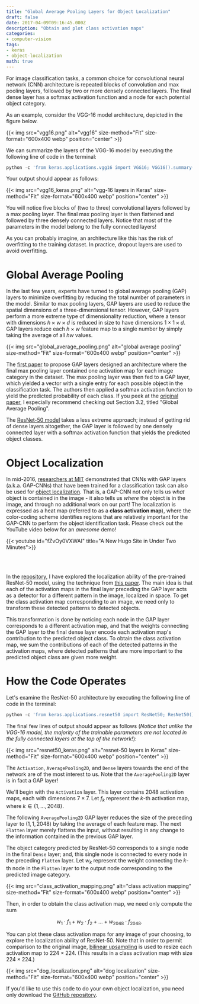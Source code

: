 ```yaml
---
title: "Global Average Pooling Layers for Object Localization"
draft: false
date: 2017-04-09T09:16:45.000Z
description: "Obtain and plot class activation maps"
categories:
- computer-vision
tags:
- keras
- object-localization
math: true
---
```


For image classification tasks, a common choice for convolutional neural network (CNN) architecture is repeated blocks of convolution and max pooling layers, followed by two or more densely connected layers.  The final dense layer has a softmax activation function and a node for each potential object category.  

As an example, consider the VGG-16 model architecture, depicted in the figure below.

{{< img src="vgg16.png" alt="vgg16" size-method="Fit" size-format="600x400 webp" position="center" >}}

We can summarize the layers of the VGG-16 model by executing the following line of code in the terminal:

```python
python -c 'from keras.applications.vgg16 import VGG16; VGG16().summary()'
```

Your output should appear as follows:

{{< img src="vgg16_keras.png" alt="vgg-16 layers in Keras" size-method="Fit" size-format="600x400 webp" position="center" >}}

You will notice five blocks of (two to three) convolutional layers followed by a max pooling layer.  The final max pooling layer is then flattened and followed by three densely connected layers.  Notice that most of the parameters in the model belong to the fully connected layers!

As you can probably imagine, an architecture like this has the risk of overfitting to the training dataset.  In practice, dropout layers are used to avoid overfitting.

# Global Average Pooling

In the last few years, experts have turned to global average pooling (GAP) layers to minimize overfitting by reducing the total number of parameters in the model.  Similar to max pooling layers, GAP layers are used to reduce the spatial dimensions of a three-dimensional tensor.  However, GAP layers perform a more extreme type of dimensionality reduction, where a tensor with dimensions $h \times w \times d$ is reduced in size to have dimensions $1 \times 1 \times d$.  GAP layers reduce each $h \times w$ feature map to a single number by simply taking the average of all $hw$ values.

{{< img src="global_average_pooling.png" alt="global average pooling" size-method="Fit" size-format="600x400 webp" position="center" >}}

The [first paper](https://arxiv.org/pdf/1312.4400.pdf) to propose GAP layers designed an architecture where the final max pooling layer contained one activation map for each image category in the dataset.  The max pooling layer was then fed to a GAP layer, which yielded a vector with a single entry for each possible object in the classification task.  The authors then applied a softmax activation function to yield the predicted probability of each class.  If you peek at the [original paper](https://arxiv.org/pdf/1312.4400.pdf), I especially recommend checking out Section 3.2, titled "Global Average Pooling".

The [ResNet-50 model](http://ethereon.github.io/netscope/#/gist/db945b393d40bfa26006) takes a less extreme approach; instead of getting rid of dense layers altogether, the GAP layer is followed by one densely connected layer with a softmax activation function that yields the predicted object classes.  

# Object Localization

In mid-2016, [researchers at MIT](http://cnnlocalization.csail.mit.edu/Zhou_Learning_Deep_Features_CVPR_2016_paper.pdf) demonstrated that CNNs with GAP layers (a.k.a. GAP-CNNs) that have been trained for a classification task can also be used for [object localization](https://www.youtube.com/watch?v=fZvOy0VXWAI).  That is, a GAP-CNN not only tells us *what* object is contained in the image - it also tells us *where* the object is in the image, and through no additional work on our part!  The localization is expressed as a heat map (referred to as a __class activation map__), where the color-coding scheme identifies regions that are relatively important for the GAP-CNN to perform the object identification task.  Please check out the YouTube video below for an _awesome_ demo!

{{< youtube id="fZvOy0VXWAI" title="A New Hugo Site in Under Two Minutes">}}

<br/><br/>

In the [repository](https://github.com/alexisbcook/ResNetCAM-keras), I have explored the localization ability of the pre-trained ResNet-50 model, using the technique from [this paper](http://cnnlocalization.csail.mit.edu/Zhou_Learning_Deep_Features_CVPR_2016_paper.pdf).  The main idea is that each of the activation maps in the final layer preceding the GAP layer acts as a detector for a different pattern in the image, localized in space.  To get the class activation map corresponding to an image, we need only to transform these detected patterns to detected objects.   


This transformation is done by noticing each node in the GAP layer corresponds to a different activation map, and that the weights connecting the GAP layer to the final dense layer encode each activation map's contribution to the predicted object class.  To obtain the class activation map, we sum the contributions of each of the detected patterns in the activation maps, where detected patterns that are more important to the predicted object class are given more weight.  

# How the Code Operates

Let's examine the ResNet-50 architecture by executing the following line of code in the terminal:

```	python
python -c 'from keras.applications.resnet50 import ResNet50; ResNet50().summary()'
```

The final few lines of output should appear as follows (_Notice that unlike the VGG-16 model, the majority of the trainable parameters are not located in the fully connected layers at the top of the network!_):

{{< img src="resnet50_keras.png" alt="resnet-50 layers in Keras" size-method="Fit" size-format="600x400 webp" position="center" >}}

The `Activation`, `AveragePooling2D`, and `Dense` layers towards the end of the network are of the most interest to us.  Note that the `AveragePooling2D` layer is in fact a GAP layer!

We'll begin with the `Activation` layer.  This layer contains 2048 activation maps, each with dimensions $7\times7$.  Let $f_k$ represent the $k$-th activation map, where $k \in \{1, \ldots, 2048\}$.  

The following `AveragePooling2D` GAP layer reduces the size of the preceding layer to $(1,1,2048)$ by taking the average of each feature map.  The next `Flatten` layer merely flattens the input, without resulting in any change to the information contained in the previous GAP layer.

The object category predicted by ResNet-50 corresponds to a single node in the final `Dense` layer; and, this single node is connected to every node in the preceding `Flatten` layer.  Let $w_k$ represent the weight connecting the $k$-th node in the `Flatten` layer to the output node corresponding to the predicted image category.  

{{< img src="class_activation_mapping.png" alt="class activation mapping" size-method="Fit" size-format="600x400 webp" position="center" >}}

Then, in order to obtain the class activation map, we need only compute the sum

$$w_1 \cdot f_1 + w_2 \cdot f_2 + \ldots + w_{2048} \cdot f_{2048}.$$

You can plot these class activation maps for any image of your choosing, to explore the localization ability of ResNet-50.  Note that in order to permit comparison to the original image, [bilinear upsampling](https://docs.scipy.org/doc/scipy-0.18.1/reference/generated/scipy.ndimage.zoom.html#scipy.ndimage.zoom) is used to resize each activation map to $224 \times 224$.  (This results in a class activation map with size $224 \times 224$.)

{{< img src="dog_localization.png" alt="dog localization" size-method="Fit" size-format="600x400 webp" position="center" >}}

If you'd like to use this code to do your own object localization, you need only download the [GitHub repository](https://github.com/alexisbcook/ResNetCAM-keras).